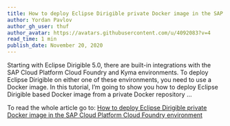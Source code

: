 ```yaml
---
title: How to deploy Eclipse Dirigible private Docker image in the SAP Cloud Platform Cloud Foundry environment
author: Yordan Pavlov
author_gh_user: thuf
author_avatar: https://avatars.githubusercontent.com/u/4092083?v=4
read_time: 1 min
publish_date: November 20, 2020
---
```


Starting with Eclipse Dirigible 5.0, there are built-in integrations with the SAP Cloud Platform Cloud Foundry and Kyma environments. To deploy Eclipse Dirigible on either one of these environments, you need to use a Docker image. In this tutorial, I’m going to show you how to deploy Eclipse Dirigible based Docker image from a private Docker repository ...


To read the whole article go to: [How to deploy Eclipse Dirigible private Docker image in the SAP Cloud Platform Cloud Foundry environment](https://blogs.sap.com/2020/11/20/how-to-deploy-eclipse-dirigible-private-docker-image-in-the-sap-cloud-platform-cloud-foundry-environment/)
